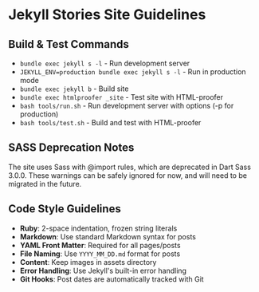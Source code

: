 # Jekyll Stories Site Guidelines

## Build & Test Commands
- `bundle exec jekyll s -l` - Run development server
- `JEKYLL_ENV=production bundle exec jekyll s -l` - Run in production mode
- `bundle exec jekyll b` - Build site
- `bundle exec htmlproofer _site` - Test site with HTML-proofer
- `bash tools/run.sh` - Run development server with options (-p for production)
- `bash tools/test.sh` - Build and test with HTML-proofer

## SASS Deprecation Notes
The site uses Sass with @import rules, which are deprecated in Dart Sass 3.0.0. 
These warnings can be safely ignored for now, and will need to be migrated in the future.

## Code Style Guidelines
- **Ruby**: 2-space indentation, frozen string literals
- **Markdown**: Use standard Markdown syntax for posts
- **YAML Front Matter**: Required for all pages/posts
- **File Naming**: Use `YYYY_MM_DD.md` format for posts
- **Content**: Keep images in assets directory
- **Error Handling**: Use Jekyll's built-in error handling
- **Git Hooks**: Post dates are automatically tracked with Git